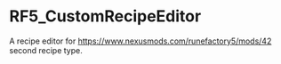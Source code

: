 # RF5_CustomRecipeEditor

A recipe editor for https://www.nexusmods.com/runefactory5/mods/42 second recipe type.
